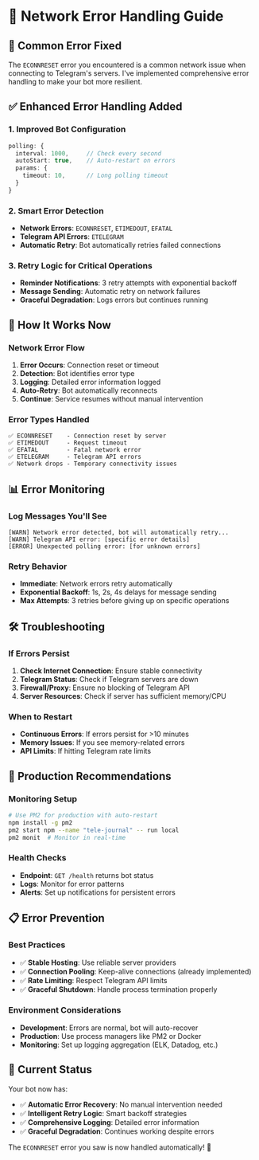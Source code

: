 # 🔧 Network Error Handling Guide

## 🚨 **Common Error Fixed**

The `ECONNRESET` error you encountered is a common network issue when connecting to Telegram's servers. I've implemented comprehensive error handling to make your bot more resilient.

## ✅ **Enhanced Error Handling Added**

### **1. Improved Bot Configuration**
```typescript
polling: {
  interval: 1000,     // Check every second
  autoStart: true,    // Auto-restart on errors
  params: {
    timeout: 10,      // Long polling timeout
  }
}
```

### **2. Smart Error Detection**
- **Network Errors**: `ECONNRESET`, `ETIMEDOUT`, `EFATAL`
- **Telegram API Errors**: `ETELEGRAM` 
- **Automatic Retry**: Bot automatically retries failed connections

### **3. Retry Logic for Critical Operations**
- **Reminder Notifications**: 3 retry attempts with exponential backoff
- **Message Sending**: Automatic retry on network failures
- **Graceful Degradation**: Logs errors but continues running

## 🔄 **How It Works Now**

### **Network Error Flow**
1. **Error Occurs**: Connection reset or timeout
2. **Detection**: Bot identifies error type
3. **Logging**: Detailed error information logged
4. **Auto-Retry**: Bot automatically reconnects
5. **Continue**: Service resumes without manual intervention

### **Error Types Handled**
```
✅ ECONNRESET    - Connection reset by server
✅ ETIMEDOUT     - Request timeout
✅ EFATAL        - Fatal network error
✅ ETELEGRAM     - Telegram API errors
✅ Network drops - Temporary connectivity issues
```

## 📊 **Error Monitoring**

### **Log Messages You'll See**
```
[WARN] Network error detected, bot will automatically retry...
[WARN] Telegram API error: [specific error details]
[ERROR] Unexpected polling error: [for unknown errors]
```

### **Retry Behavior**
- **Immediate**: Network errors retry automatically
- **Exponential Backoff**: 1s, 2s, 4s delays for message sending
- **Max Attempts**: 3 retries before giving up on specific operations

## 🛠️ **Troubleshooting**

### **If Errors Persist**
1. **Check Internet Connection**: Ensure stable connectivity
2. **Telegram Status**: Check if Telegram servers are down
3. **Firewall/Proxy**: Ensure no blocking of Telegram API
4. **Server Resources**: Check if server has sufficient memory/CPU

### **When to Restart**
- **Continuous Errors**: If errors persist for >10 minutes
- **Memory Issues**: If you see memory-related errors
- **API Limits**: If hitting Telegram rate limits

## 🚀 **Production Recommendations**

### **Monitoring Setup**
```bash
# Use PM2 for production with auto-restart
npm install -g pm2
pm2 start npm --name "tele-journal" -- run local
pm2 monit  # Monitor in real-time
```

### **Health Checks**
- **Endpoint**: `GET /health` returns bot status
- **Logs**: Monitor for error patterns
- **Alerts**: Set up notifications for persistent errors

## 📋 **Error Prevention**

### **Best Practices**
- ✅ **Stable Hosting**: Use reliable server providers
- ✅ **Connection Pooling**: Keep-alive connections (already implemented)
- ✅ **Rate Limiting**: Respect Telegram API limits
- ✅ **Graceful Shutdown**: Handle process termination properly

### **Environment Considerations**
- **Development**: Errors are normal, bot will auto-recover
- **Production**: Use process managers like PM2 or Docker
- **Monitoring**: Set up logging aggregation (ELK, Datadog, etc.)

## 🎯 **Current Status**

Your bot now has:
- ✅ **Automatic Error Recovery**: No manual intervention needed
- ✅ **Intelligent Retry Logic**: Smart backoff strategies
- ✅ **Comprehensive Logging**: Detailed error information
- ✅ **Graceful Degradation**: Continues working despite errors

The `ECONNRESET` error you saw is now handled automatically! 🚀
